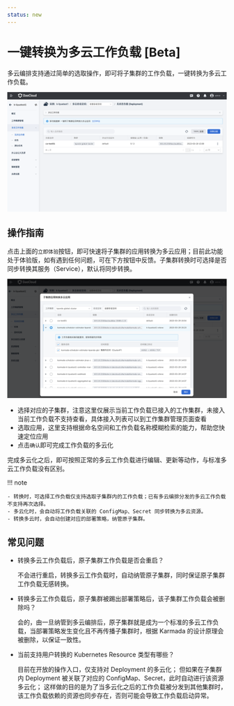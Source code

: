 ```yaml
---
status: new
---
```


# 一键转换为多云工作负载 [Beta]

多云编排支持通过简单的选取操作，即可将子集群的工作负载，一键转换为多云工作负载。

![工作负载](../images/promote01.png)

## 操作指南

点击上面的`立即体验`按钮，即可快速将子集群的应用转换为多云应用；目前此功能处于体验版，如有遇到任何问题，可在下方按钮中反馈。子集群转换时可选择是否同步转换其服务（Service），默认将同步转换。

![转换应用](../images/promote02.png)

- 选择对应的子集群，注意这里仅展示当前工作负载已接入的工作集群，未接入当前工作负载不支持查看，具体接入列表可以到工作集群管理页面查看
- 选取应用，这里支持根据命名空间和工作负载名称模糊检索的能力，帮助您快速定位应用
- 点击`确认`即可完成工作负载的多云化

完成多云化之后，即可按照正常的多云工作负载进行编辑、更新等动作，与标准多云工作负载没有区别。

!!! note

    - 转换时，可选择工作负载仅支持选取子集群内的工作负载；已有多云编排分发的多云工作负载不支持再次选择。
    - 多云化时，会自动将工作负载关联的 ConfigMap、Secret 同步转换为多云资源。
    - 转换多云时，会自动创建对应的部署策略，纳管原子集群。

## 常见问题

- 转换多云工作负载后，原子集群工作负载是否会重启？

    不会进行重启，转换多云工作负载时，自动纳管原子集群，同时保证原子集群工作负载无感转换。

- 转换多云工作负载后，原子集群被踢出部署策略后，该子集群工作负载会被删除吗？

    会的，由一旦纳管到多云编排后，原子集群就是成为一个标准的多云工作负载，当部署策略发生变化且不再传播子集群时，根据 Karmada 的设计原理会被删除，以保证一致性。

- 当前支持用户转换的 Kubernetes Resource 类型有哪些？

    目前在开放的操作入口，仅支持对 Deployment 的多云化；
    但如果在子集群内 Deployment 被关联了对应的 ConfigMap、Secret，此时自动进行该资源多云化；
    这样做的目的是为了当多云化之后的工作负载被分发到其他集群时，该工作负载依赖的资源也同步存在，否则可能会导致工作负载启动异常。
